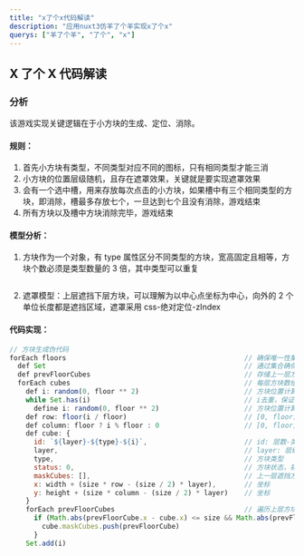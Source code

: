 ```yaml
---
title: "x了个x代码解读"
description: "应用nuxt3仿羊了个羊实现x了个x"
querys: ["羊了个羊", "了个", "x"]
---
```


## X 了个 X 代码解读

### 分析

该游戏实现关键逻辑在于小方块的生成、定位、消除。

#### 规则：

1. 首先小方块有类型，不同类型对应不同的图标，只有相同类型才能三消
2. 小方块的位置层级随机，且存在遮罩效果，关键就是要实现遮罩效果
3. 会有一个选中槽，用来存放每次点击的小方块，如果槽中有三个相同类型的方块，即消除，槽最多存放七个，一旦达到七个且没有消除，游戏结束
4. 所有方块以及槽中方块消除完毕，游戏结束

#### 模型分析：

1. 方块作为一个对象，有 type 属性区分不同类型的方块，宽高固定且相等，方块个数必须是类型数量的 3 倍，其中类型可以重复

```js

```

2. 遮罩模型：上层遮挡下层方块，可以理解为以中心点坐标为中心，向外的 2 个单位长度都是遮挡区域，遮罩采用 css-绝对定位-zIndex

#### 代码实现：

```js
// 方块生成伪代码
forEach floors                                            // 确保唯一性集合
  def Set                                                 // 通过集合确保每层方块位置不会重合
  def prevFloorCubes                                      // 存储上一层方块
  forEach cubes                                           // 每层方块数组
    def i: random(0, floor ** 2)                          // 方块位置计算因子
    while Set.has(i)                                      // i去重，保证每次位置不相同
      define i: random(0, floor ** 2)                     // 方块位置计算因子
    def row: floor(i / floor)                             // [0, floor)
    def column: floor ? i % floor : 0                     // [0, floor]
    def cube: {
      id: `${layer}-${type}-${i}`,                        // id: 层数-类型-索引
      layer,                                              // layer: 层级
      type,                                               // 方块类型
      status: 0,                                          // 方块状态，初始化为0，即可以点击
      maskCubes: [],                                      // 上一层遮挡方块数组
      x: width + (size * row - (size / 2) * layer),       // 坐标
      y: height + (size * column - (size / 2) * layer)    // 坐标
    }
    forEach prevFloorCubes                                // 遍历上层方块，如果坐标减去当前方块坐标小于方块长宽，则判定为遮挡
      if (Math.abs(prevFloorCube.x - cube.x) <= size && Math.abs(prevFloorCube.y - cube.y) <= size) {
        cube.maskCubes.push(prevFloorCube)
      }
    Set.add(i)
```
